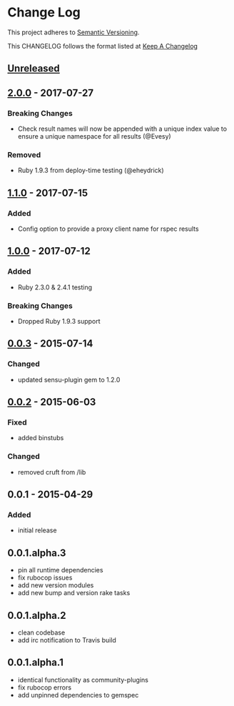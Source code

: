 # Change Log
This project adheres to [Semantic Versioning](http://semver.org/).

This CHANGELOG follows the format listed at [Keep A Changelog](http://keepachangelog.com/)

## [Unreleased]

## [2.0.0] - 2017-07-27
### Breaking Changes
- Check result names will now be appended with a unique index value to ensure a unique namespace for all results (@Evesy)

### Removed
- Ruby 1.9.3 from deploy-time testing (@eheydrick)

## [1.1.0] - 2017-07-15
### Added
- Config option to provide a proxy client name for rspec results

## [1.0.0] - 2017-07-12
### Added
- Ruby 2.3.0 & 2.4.1 testing

### Breaking Changes
- Dropped Ruby 1.9.3 support

## [0.0.3] - 2015-07-14
### Changed
- updated sensu-plugin gem to 1.2.0

## [0.0.2] - 2015-06-03
### Fixed
- added binstubs

### Changed
- removed cruft from /lib

## 0.0.1 - 2015-04-29
### Added
- initial release

## 0.0.1.alpha.3
* pin all runtime dependencies
* fix rubocop issues
* add new version modules
* add new bump and version rake tasks

## 0.0.1.alpha.2
* clean codebase
* add irc notification to Travis build

## 0.0.1.alpha.1
* identical functionality as community-plugins
* fix rubocop errors
* add unpinned dependencies to gemspec

[Unreleased]: https://github.com/sensu-plugins/sensu-plugins-rspec/compare/2.0.0...HEAD
[2.0.0]: https://github.com/sensu-plugins/sensu-plugins-rspec/compare/1.1.0...2.0.0
[1.1.0]: https://github.com/sensu-plugins/sensu-plugins-rspec/compare/1.0.0...1.1.0
[1.0.0]: https://github.com/sensu-plugins/sensu-plugins-rspec/compare/0.0.3...1.0.0
[0.0.3]: https://github.com/sensu-plugins/sensu-plugins-rspec/compare/0.0.2...0.0.3
[0.0.2]: https://github.com/sensu-plugins/sensu-plugins-rspec/compare/0.0.1...0.0.2
